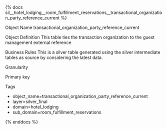 {% docs sil__hotel_lodging__room_fulfillment_reservations__transactional_organization_party_reference_current %}

Object Name
transactional_organization_party_reference_current

Object Definition
This table ties the transaction organization to the guest management external reference

Business Rules
This is a silver table generated using the silver intermediate tables as source by considering the latest data.

Granularity

Primary key

Tags
- object_name=transactional_organization_party_reference_current
- layer=silver_final
- domain=hotel_lodging
- sub_domain=room_fulfillment_reservations

{% enddocs %}